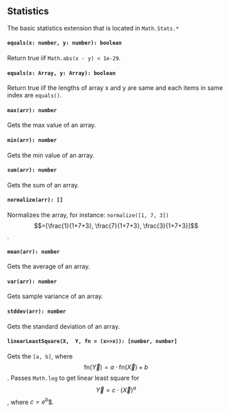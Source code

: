 <a name="math"></a>

<a name="math-stats"></a>
## Statistics
The basic statistics extension that is located in `Math.Stats.*`

#### `equals(x: number, y: number): boolean`
Return true iif `Math.abs(x - y) < 1e-29`.
#### `equals(x: Array, y: Array): boolean`
Return true iif the lengths of array x and y are same and each items in same index are `equals()`.
#### `max(arr): number`
Gets the max value of an array.
#### `min(arr): number`
Gets the min value of an array.
#### `sum(arr): number`
Gets the sum of an array.
#### `normalize(arr): []`
Normalizes the array, for instance: `normalize([1, 7, 3])` 
$$=[\frac{1}{1+7+3}, \frac{7}{1+7+3}, \frac{3}{1+7+3}]$$.
#### `mean(arr): number`
Gets the average of an array.
#### `var(arr): number`
Gets sample variance of an array.
#### `stddev(arr): number`
Gets the standard deviation of an array.
#### `linearLeastSquare(X,  Y, fn = (x=>x)): [number, number]`
Gets the `[a, b]`, where $$\text{fn}(\vec{Y}) = a \cdot \text{fn}(\vec{X}) + b$$. 
Passes `Math.log` to get linear least square for $$\vec{Y} = c \cdot (\vec{X})^a$$, where $c = e^b$$.

<!--[Back to top](#math)-->